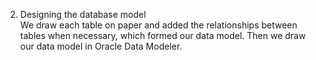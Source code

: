 2. Designing the database model <br>
We draw each table on paper and added the relationships between tables when necessary, which formed our data model. Then we draw our data model in Oracle Data Modeler.
